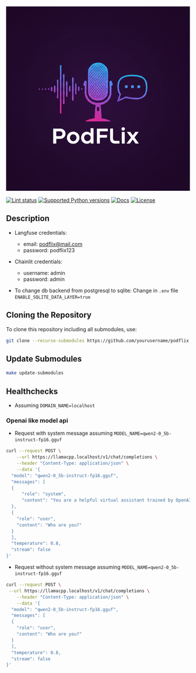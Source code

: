 <p align="center">
  <img width="600" src="https://raw.githubusercontent.com/ilkersigirci/podflix/main/configs/chainlit/public/banner.png">
</p style = "margin-bottom: 2rem;">

[![Lint status](https://img.shields.io/github/actions/workflow/status/ilkersigirci/podflix/lint.yml?branch=main)](https://github.com/ilkersigirci/podflix/actions/workflows/lint.yml?query=branch%3Amain)
[![Supported Python versions](https://img.shields.io/badge/python-3.11_%7C_3.12_%7C_3.13-blue?labelColor=grey&color=blue)](https://github.com/ilkersigirci/podflix/blob/main/pyproject.toml)
[![Docs](https://img.shields.io/badge/docs-gh--pages-blue)](https://ilkersigirci.github.io/podflix/)
[![License](https://img.shields.io/github/license/ilkersigirci/podflix)](https://img.shields.io/github/license/ilkersigirci/podflix)

## Description

- Langfuse credentials:
    - email: podflix@mail.com
    - password: podflix123

- Chainlit credentials:
    - username: admin
    - password: admin

- To change db backend from postgresql to sqlite: Change in `.env` file `ENABLE_SQLITE_DATA_LAYER=true`

## Cloning the Repository

To clone this repository including all submodules, use:

```bash
git clone --recurse-submodules https://github.com/yourusername/podflix.git
```

## Update Submodules

```bash
make update-submodules
```

## Healthchecks

- Assuming `DOMAIN_NAME=localhost`

### Openai like model api

- Request with system message assuming `MODEL_NAME=qwen2-0_5b-instruct-fp16.gguf`

```bash
curl --request POST \
    --url https://llamacpp.localhost/v1/chat/completions \
    --header "Content-Type: application/json" \
    --data '{
  "model": "qwen2-0_5b-instruct-fp16.gguf",
  "messages": [
  {
      "role": "system",
      "content": "You are a helpful virtual assistant trained by OpenAI."
  },
  {
    "role": "user",
    "content": "Who are you?"
  }
  ],
  "temperature": 0.8,
  "stream": false
}'
```
- Request without system message assuming `MODEL_NAME=qwen2-0_5b-instruct-fp16.gguf`

```bash
curl --request POST \
 --url https://llamacpp.localhost/v1/chat/completions \
    --header "Content-Type: application/json" \
    --data '{
  "model": "qwen2-0_5b-instruct-fp16.gguf",
  "messages": [
  {
    "role": "user",
    "content": "Who are you?"
  }
  ],
  "temperature": 0.8,
  "stream": false
}'
```

